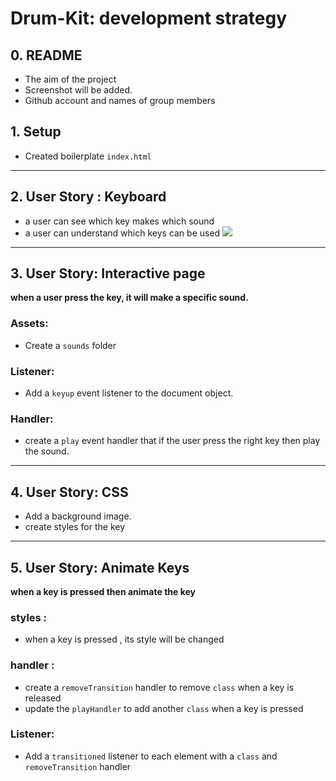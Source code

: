 # Drum-Kit: development strategy

## 0. README

* The aim of the project
* Screenshot will be added.
* Github account and names of group members


## 1. Setup

* Created boilerplate `index.html`
---------------------------------------------------------------------
## 2. User Story : Keyboard
* a user can see which key makes which sound
* a user can understand which keys can be used
![](https://raw.githubusercontent.com/feridunAKYOL/01---drum-kit/master/Screenshot%20from%202020-03-18%2021-35-04.png)
---------------------------------------------------------------
## 3. User Story: Interactive page

__when a user press the key, it will make a specific sound.__

### Assets:
* Create a `sounds` folder

### Listener:
* Add a `keyup` event listener to the document object.

### Handler:
* create a `play` event handler that if the user press the right key then play the sound.
------------------------------------------------------

## 4. User Story: CSS

* Add a background image.
* create styles for the key
-------------------------------------------------------
## 5. User Story: Animate Keys
__when a key is pressed then animate the key__ 

### styles : 
* when a key is pressed , its style will be changed
### handler :
* create a `removeTransition` handler to remove `class` when a key is released
* update the `playHandler` to add another `class` when a key is pressed
### Listener:
* Add a `transitioned` listener to each element with a `class` and `removeTransition` handler





